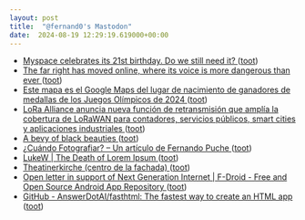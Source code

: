 ```yaml
---
layout: post
title:  "@fernand0's Mastodon"
date:  2024-08-19 12:29:19.619000+00:00
---
```

*  [Myspace celebrates its 21st birthday. Do we still need it? ](https://triblive.com/business/technology/myspace-celebrates-its-21st-birthday-do-we-still-need-it) ([toot](https://mastodon.social/@fernand0/112988688195141256))
*  [The far right has moved online, where its voice is more dangerous than ever ](https://www.theguardian.com/politics/article/2024/aug/03/the-far-right-has-moved-online-where-its-voice-is-more-dangerous-than-eve) ([toot](https://mastodon.social/@fernand0/112988494011565701))
*  [Este mapa es el Google Maps del lugar de nacimiento de ganadores de medallas de los Juegos Olímpicos de 2024 ](https://www.genbeta.com/actualidad/este-mapa-google-maps-lugar-nacimiento-ganadores-medallas-juegos-olimpicos-202) ([toot](https://mastodon.social/@fernand0/112988216530260670))
*  [LoRa Alliance anuncia nueva función de retransmisión que amplía la cobertura de LoRaWAN para contadores, servicios públicos, smart cities y aplicaciones industriales ](https://internetdelascosas.xyz/articulo.php?id=115) ([toot](https://mastodon.social/@fernand0/112988065232469355))
*  [A bevy of black beauties ](http://prairiebreak.blogspot.com/2024/07/a-bevy-of-black-beauties.htm) ([toot](https://mastodon.social/@fernand0/112987931645292145))
*  [¿Cuándo Fotografiar? – Un artículo de Fernando Puche ](https://valentinsama.blogspot.com/2024/07/cuando-fotografiar-un-articulo-de.htm) ([toot](https://mastodon.social/@fernand0/112987810532495447))
*  [LukeW \| The Death of Lorem Ipsum ](https://www.lukew.com/ff/entry.asp?207) ([toot](https://mastodon.social/@fernand0/112987554049807020))
*  [Theatinerkirche (centro de la fachada) ](https://www.flickr.com/photos/fernand0/53916032478) ([toot](https://mastodon.social/@fernand0/112986860309982438))
*  [Open letter in support of Next Generation Internet \| F-Droid - Free and Open Source Android App Repository ](https://f-droid.org/en/2024/07/23/ngi-funding-open-letter.htm) ([toot](https://mastodon.social/@fernand0/112986771070874220))
*  [GitHub - AnswerDotAI/fasthtml: The fastest way to create an HTML app ](https://github.com/AnswerDotAI/fasthtm) ([toot](https://mastodon.social/@fernand0/112986076251424632))
